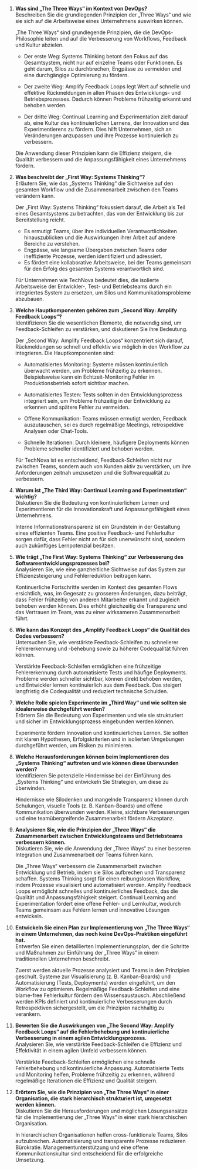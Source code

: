 1. **Was sind „The Three Ways“ im Kontext von DevOps?**  
   Beschreiben Sie die grundlegenden Prinzipien der „Three Ways“ und wie sie sich auf die Arbeitsweise eines Unternehmens auswirken können.

    „The Three Ways“ sind grundlegende Prinzipien, die die DevOps-Philosophie leiten und auf die Verbesserung von Workflows, Feedback und Kultur abzielen.

    - Der erste Weg: Systems Thinking betont den Fokus auf das Gesamtsystem, nicht nur auf einzelne Teams oder Funktionen. Es geht darum, Silos zu durchbrechen, Engpässe zu vermeiden und eine durchgängige Optimierung zu fördern.

    - Der zweite Weg: Amplify Feedback Loops legt Wert auf schnelle und effektive Rückmeldungen in allen Phasen des Entwicklungs- und Betriebsprozesses. Dadurch können Probleme frühzeitig erkannt und behoben werden.

    - Der dritte Weg: Continual Learning and Experimentation zielt darauf ab, eine Kultur des kontinuierlichen Lernens, der Innovation und des Experimentierens zu fördern. Dies hilft Unternehmen, sich an Veränderungen anzupassen und ihre Prozesse kontinuierlich zu verbessern.

    Die Anwendung dieser Prinzipien kann die Effizienz steigern, die Qualität verbessern und die Anpassungsfähigkeit eines Unternehmens fördern.

2. **Was beschreibt der „First Way: Systems Thinking“?**  
   Erläutern Sie, wie das „Systems Thinking“ die Sichtweise auf den gesamten Workflow und die Zusammenarbeit zwischen den Teams verändern kann.

    Der „First Way: Systems Thinking“ fokussiert darauf, die Arbeit als Teil eines Gesamtsystems zu betrachten, das von der Entwicklung bis zur Bereitstellung reicht.

    - Es ermutigt Teams, über ihre individuellen Verantwortlichkeiten hinauszublicken und die Auswirkungen ihrer Arbeit auf andere Bereiche zu verstehen.
    - Engpässe, wie langsame Übergaben zwischen Teams oder ineffiziente Prozesse, werden identifiziert und adressiert.
    - Es fördert eine kollaborative Arbeitsweise, bei der Teams gemeinsam für den Erfolg des gesamten Systems verantwortlich sind.

    Für Unternehmen wie TechNova bedeutet dies, die isolierte Arbeitsweise der Entwickler-, Test- und Betriebsteams durch ein integriertes System zu ersetzen, um Silos und Kommunikationsprobleme abzubauen.

3. **Welche Hauptkomponenten gehören zum „Second Way: Amplify Feedback Loops“?**  
   Identifizieren Sie die wesentlichen Elemente, die notwendig sind, um Feedback-Schleifen zu verstärken, und diskutieren Sie ihre Bedeutung.

    Der „Second Way: Amplify Feedback Loops“ konzentriert sich darauf, Rückmeldungen so schnell und effektiv wie möglich in den Workflow zu integrieren. Die Hauptkomponenten sind:

    - Automatisiertes Monitoring: Systeme müssen kontinuierlich überwacht werden, um Probleme frühzeitig zu erkennen. Beispielsweise kann ein Echtzeit-Monitoring Fehler im Produktionsbetrieb sofort sichtbar machen.

    - Automatisiertes Testen: Tests sollten in den Entwicklungsprozess integriert sein, um Probleme frühzeitig in der Entwicklung zu erkennen und spätere Fehler zu vermeiden.

    - Offene Kommunikation: Teams müssen ermutigt werden, Feedback auszutauschen, sei es durch regelmäßige Meetings, retrospektive Analysen oder Chat-Tools.

    - Schnelle Iterationen: Durch kleinere, häufigere Deployments können Probleme schneller identifiziert und behoben werden.

    Für TechNova ist es entscheidend, Feedback-Schleifen nicht nur zwischen Teams, sondern auch von Kunden aktiv zu verstärken, um ihre Anforderungen zeitnah umzusetzen und die Softwarequalität zu verbessern.

4. **Warum ist „The Third Way: Continual Learning and Experimentation“ wichtig?**  
   Diskutieren Sie die Bedeutung von kontinuierlichem Lernen und Experimentieren für die Innovationskraft und Anpassungsfähigkeit eines Unternehmens.

   Interne Informationstransparenz ist ein Grundstein in der Gestaltung eines effizienten Teams. Eine positive Feedback- und Fehlerkultur sorgen dafür, dass Fehler nicht an für sich unerwünscht sind, sondern auch zukünftiges Lernpotenzial besitzen.

5. **Wie trägt „The First Way: Systems Thinking“ zur Verbesserung des Softwareentwicklungsprozesses bei?**  
   Analysieren Sie, wie eine ganzheitliche Sichtweise auf das System zur Effizienzsteigerung und Fehlerreduktion beitragen kann.

   Kontinuerliche Fortschritte werden im Kontext des gesamten Flows ersichtlich, was, im Gegesatz zu grosseren Änderungen, dazu beiträgt, dass Fehler frühzeitig von anderen Mitarbeiter erkannt und zugleich behoben werden können. Dies erhöht gleichzeitig die Transparenz und das Vertrauen im Team, was zu einer wirksameren Zusammenarbeit führt.

6. **Wie kann das Konzept des „Amplify Feedback Loops“ die Qualität des Codes verbessern?**  
   Untersuchen Sie, wie verstärkte Feedback-Schleifen zu schnellerer Fehlererkennung und -behebung sowie zu höherer Codequalität führen können.

   Verstärkte Feedback-Schleifen ermöglichen eine frühzeitige Fehlererkennung durch automatisierte Tests und häufige Deployments. Probleme werden schneller sichtbar, können direkt behoben werden, und Entwickler lernen kontinuierlich aus dem Feedback. Das steigert langfristig die Codequalität und reduziert technische Schulden.

7. **Welche Rolle spielen Experimente im „Third Way“ und wie sollten sie idealerweise durchgeführt werden?**  
   Erörtern Sie die Bedeutung von Experimenten und wie sie strukturiert und sicher im Entwicklungsprozess eingebunden werden können.

   Experimente fördern Innovation und kontinuierliches Lernen. Sie sollten mit klaren Hypothesen, Erfolgskriterien und in isolierten Umgebungen durchgeführt werden, um Risiken zu minimieren.

8. **Welche Herausforderungen können beim Implementieren des „Systems Thinking“ auftreten und wie können diese überwunden werden?**  
   Identifizieren Sie potenzielle Hindernisse bei der Einführung des „Systems Thinking“ und entwickeln Sie Strategien, um diese zu überwinden.

   Hindernisse wie Silodenken und mangelnde Transparenz können durch Schulungen, visuelle Tools (z. B. Kanban-Boards) und offene Kommunikation überwunden werden. Kleine, sichtbare Verbesserungen und eine teamübergreifende Zusammenarbeit fördern Akzeptanz.

9. **Analysieren Sie, wie die Prinzipien der „Three Ways“ die Zusammenarbeit zwischen Entwicklungsteams und Betriebsteams verbessern können.**  
   Diskutieren Sie, wie die Anwendung der „Three Ways“ zu einer besseren Integration und Zusammenarbeit der Teams führen kann.

    Die „Three Ways“ verbessern die Zusammenarbeit zwischen Entwicklung und Betrieb, indem sie Silos aufbrechen und Transparenz schaffen. Systems Thinking sorgt für einen reibungslosen Workflow, indem Prozesse visualisiert und automatisiert werden. Amplify Feedback Loops ermöglicht schnelles und kontinuierliches Feedback, das die Qualität und Anpassungsfähigkeit steigert. Continual Learning and Experimentation fördert eine offene Fehler- und Lernkultur, wodurch Teams gemeinsam aus Fehlern lernen und innovative Lösungen entwickeln.

10. **Entwickeln Sie einen Plan zur Implementierung von „The Three Ways“ in einem Unternehmen, das noch keine DevOps-Praktiken eingeführt hat.**  
    Entwerfen Sie einen detaillierten Implementierungsplan, der die Schritte und Maßnahmen zur Einführung der „Three Ways“ in einem traditionellen Unternehmen beschreibt.

    Zuerst werden aktuelle Prozesse analysiert und Teams in den Prinzipien geschult. Systeme zur Visualisierung (z. B. Kanban-Boards) und Automatisierung (Tests, Deployments) werden eingeführt, um den Workflow zu optimieren. Regelmäßige Feedback-Schleifen und eine blame-free Fehlerkultur fördern den Wissensaustausch. Abschließend werden KPIs definiert und kontinuierliche Verbesserungen durch Retrospektiven sichergestellt, um die Prinzipien nachhaltig zu verankern.

11. **Bewerten Sie die Auswirkungen von „The Second Way: Amplify Feedback Loops“ auf die Fehlerbehebung und kontinuierliche Verbesserung in einem agilen Entwicklungsprozess.**  
    Analysieren Sie, wie verstärkte Feedback-Schleifen die Effizienz und Effektivität in einem agilen Umfeld verbessern können.

    Verstärkte Feedback-Schleifen ermöglichen eine schnelle Fehlerbehebung und kontinuierliche Anpassung. Automatisierte Tests und Monitoring helfen, Probleme frühzeitig zu erkennen, während regelmäßige Iterationen die Effizienz und Qualität steigern.

12. **Erörtern Sie, wie die Prinzipien von „The Three Ways“ in einer Organisation, die stark hierarchisch strukturiert ist, umgesetzt werden können.**  
    Diskutieren Sie die Herausforderungen und möglichen Lösungsansätze für die Implementierung der „Three Ways“ in einer stark hierarchischen Organisation.

    In hierarchischen Organisationen helfen cross-funktionale Teams, Silos aufzubrechen. Automatisierung und transparente Prozesse reduzieren Bürokratie. Managementunterstützung und eine offene Kommunikationskultur sind entscheidend für die erfolgreiche Umsetzung.

